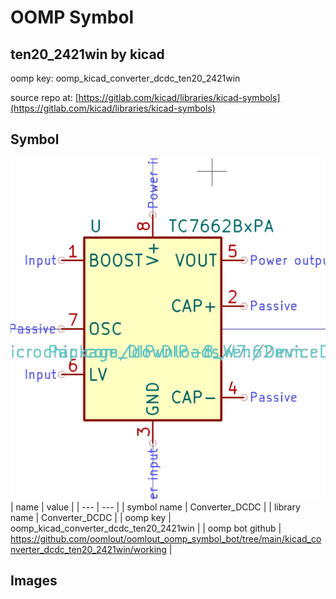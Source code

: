 # OOMP Symbol  
## ten20_2421win  by kicad  
  
oomp key: oomp_kicad_converter_dcdc_ten20_2421win  
  
source repo at: [https://gitlab.com/kicad/libraries/kicad-symbols](https://gitlab.com/kicad/libraries/kicad-symbols)  
## Symbol  
  
[![working.png](working_600.png)](working.png)  
| name | value | 
| --- | --- | 
| symbol name | Converter_DCDC | 
| library name | Converter_DCDC | 
| oomp key | oomp_kicad_converter_dcdc_ten20_2421win | 
| oomp bot github | https://github.com/oomlout/oomlout_oomp_symbol_bot/tree/main/kicad_converter_dcdc_ten20_2421win/working | 
## Images  
